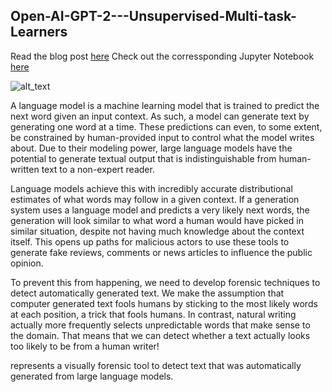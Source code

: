## Open-AI-GPT-2---Unsupervised-Multi-task-Learners




Read the blog post [here](https://soumyadip1995.blogspot.com/2019/02/language-models-unsupervised-multi-task.html)
Check out the corressponding Jupyter Notebook [here](https://github.com/soumyadip1995/Open-AI-GPT-2---Unsupervised-Multi-task-Learners/blob/master/Multi_task_learning__(1).ipynb)

![alt_text](https://encrypted-tbn0.gstatic.com/images?q=tbn:ANd9GcRbrZxcxDoi5JoQ3MhC21xsNQjyO6HCCrnMNF0yyLUKp1nYk12x)



A language model is a machine learning model that is trained to predict the next word given an input context. As such, a model can generate text by generating one word at a time. These predictions can even, to some extent, be constrained by human-provided input to control what the model writes about. Due to their modeling power, large language models have the potential to generate textual output that is indistinguishable from human-written text to a non-expert reader.

Language models achieve this with incredibly accurate distributional estimates of what words may follow in a given context. If a generation system uses a language model and predicts a very likely next words, the generation will look similar to what word a human would have picked in similar situation, despite not having much knowledge about the context itself. This opens up paths for malicious actors to use these tools to generate fake reviews, comments or news articles to influence the public opinion.

To prevent this from happening, we need to develop forensic techniques to detect automatically generated text. We make the assumption that computer generated text fools humans by sticking to the most likely words at each position, a trick that fools humans. In contrast, natural writing actually more frequently selects unpredictable words that make sense to the domain. That means that we can detect whether a text actually looks too likely to be from a human writer!

represents a visually forensic tool to detect text that was automatically generated from large language models.
